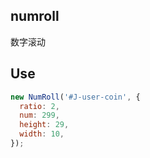 ## numroll

数字滚动

## Use

```js
new NumRoll('#J-user-coin', {
  ratio: 2,
  num: 299,
  height: 29,
  width: 10,
});
```
